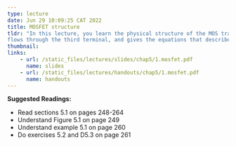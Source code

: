 ```yaml
---
type: lecture
date: Jun 29 10:09:25 CAT 2022
title: MOSFET structure
tldr: "In this lecture, you learn the physical structure of the MOS transistor and how it works. The lecture also explains how the voltage between two terminals of the transistor controls the current that
flows through the third terminal, and gives the equations that describe these current–voltage characteristics."
thumbnail: 
links: 
    - url: /static_files/lectures/slides/chap5/1.mosfet.pdf
      name: slides
    - url: /static_files/lectures/handouts/chap5/1.mosfet.pdf
      name: handouts
---
```

**Suggested Readings:**

- Read sections 5.1 on pages 248-264
- Understand Figure 5.1 on page 249
- Understand example 5.1 on page 260
- Do exercises 5.2 and D5.3 on page 261